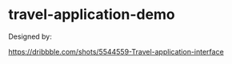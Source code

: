 # travel-application-demo

Designed by:

https://dribbble.com/shots/5544559-Travel-application-interface